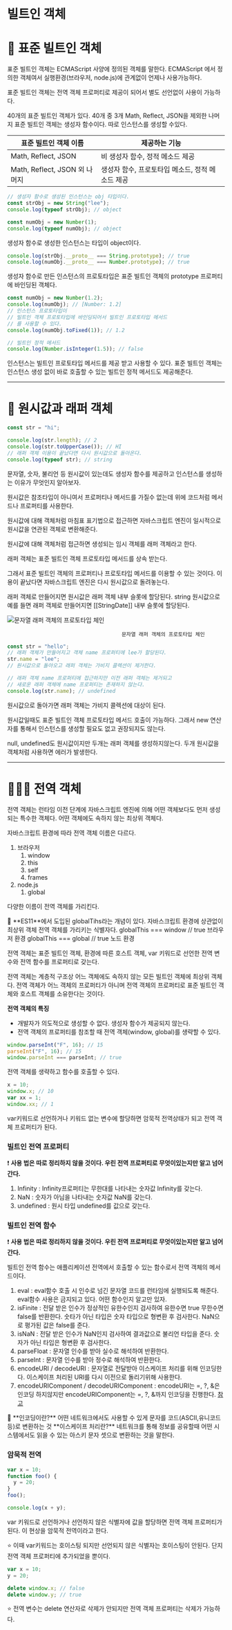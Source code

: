 # 빌트인 객체

# 🤖 표준 빌트인 객체

표준 빌트인 객체는 ECMAScript 사양에 정의된 객체를 말한다. ECMAScript 에서 정의한 객체여서 실행환경(브라우저, node.js)에 관계없이 언제나 사용가능하다.

표준 빌트인 객체는 전역 객체 프로퍼티로 제공이 되어서 별도 선언없이 사용이 가능하다.

40개의 표준 빌트인 객체가 있다. 40개 중 3개 Math, Reflect, JSON을 제외한 나머지 표준 빌트인 객체는 생성자 함수이다. 따로 인스턴스를 생성할 수있다.

| 표준 빌트인 객체 이름         | 제공하는 기능                                    |
| ----------------------------- | ------------------------------------------------ |
| Math, Reflect, JSON           | 비 생성자 함수, 정적 메소드 제공                 |
| Math, Reflect, JSON 외 나머지 | 생성자 함수, 프로토타입 메소드, 정적 메소드 제공 |

```jsx
// 생성자 함수로 생성된 인스턴스는 obj 타입이다.
const strObj = new String("lee");
console.log(typeof strObj); // object

const numObj = new Number(1);
console.log(typeof numObj); // object
```

생성자 함수로 생성한 인스턴스는 타입이 object이다.

```jsx
console.log(strObj.__proto__ === String.prototype); // true
console.log(numObj.__proto__ === Number.prototype); // true
```

생성자 함수로 만든 인스턴스의 프로토타입은 표준 빌트인 객체의 prototype 프로퍼티에 바인딩된 객체다.

```jsx
const numObj = new Number(1.2);
console.log(numObj); // [Number: 1.2]
// 인스턴스 프로토타입이
// 빌트인 객체 프로토타입에 바인딩되어서 빌트인 프로토타입 메서드
// 를 사용할 수 있다.
console.log(numObj.toFixed(1)); // 1.2

// 빌트인 정적 메서드
console.log(Number.isInteger(1.5)); // false
```

인스턴스는 빌트인 프로토타입 메서드를 제공 받고 사용할 수 있다. 표준 빌트인 객체는 인스턴스 생성 없이 바로 호출할 수 있는 빌트인 정적 메서드도 제공해준다.

---

# 🙉 원시값과 래퍼 객체

```jsx
const str = "hi";

console.log(str.length); // 2
console.log(str.toUpperCase()); // HI
// 래퍼 객체 이용이 끝났다면 다시 원시값으로 돌아온다.
console.log(typeof str); // string
```

문자열, 숫자, 불리언 등 원시값이 있는데도 생성자 함수를 제공하고 인스턴스를 생성하는 이유가 무엇인지 알아보자.

원시값은 참조타입이 아니여서 프로퍼티나 메서드를 가질수 없는데 위에 코드처럼 메서드나 프로퍼티를 사용한다.

원시값에 대해 객체처럼 마침표 표기법으로 접근하면 자바스크립트 엔진이 일시적으로 원시값을 연관된 객체로 변환해준다.

원시값에 대해 객체처럼 접근하면 생성되는 임시 객체를 래퍼 객체라고 한다.

래퍼 객체는 표준 빌트인 객체 프로토타입 메서드를 상속 받는다.

그래서 표준 빌트인 객체의 프로퍼티나 프로토타입 메서드를 이용할 수 있는 것이다. 이용이 끝났다면 자바스크립트 엔진은 다시 원시값으로 돌려놓는다.

래퍼 객체로 만들어지면 원시값은 래퍼 객체 내부 슬롯에 할당된다. string 원시값으로 예를 들면 래퍼 객체로 만들어지면 [[StringDate]] 내부 슬롯에 할당된다.

![                                         문자열 래퍼 객체의 프로토타입 체인](https://s3-us-west-2.amazonaws.com/secure.notion-static.com/636e9713-635a-440c-ba06-b13bbdcdbbb6/rapper1.jpg)

                                         문자열 래퍼 객체의 프로토타입 체인

```jsx
const str = "hello";
// 래퍼 객체가 만들어지고 객체 name 프로퍼티에 lee가 할당된다.
str.name = "lee";
// 원시값으로 돌아오고 래퍼 객체는 가비지 콜렉션이 제거한다.

// 래퍼 객체 name 프로퍼티에 접근하지만 이전 래퍼 객체는 제거되고
// 새로운 래퍼 객체에 name 프로퍼티는 존재하지 않는다.
console.log(str.name); // undefined
```

원시값으로 돌아가면 래퍼 객체는 가비지 콜렉션에 대상이 된다.

원시값일때도 표준 빌트인 객체 프로토타입 메서드 호출이 가능하다. 그래서 new 연산자를 통해서 인스턴스를 생성할 필요도 없고 권장되지도 않는다.

null, undefined도 원시값이지만 두개는 래퍼 객체를 생성하지않는다. 두개 원시값을 객체처럼 사용하면 에러가 발생한다.

---

# 🙋🏻‍♂️ 전역 객체

전역 객체는 런타임 이전 단계에 자바스크립트 엔진에 의해 어떤 객체보다도 먼저 생성되는 특수한 객체다. 어떤 객체에도 속하지 않는 최상위 객체다.

자바스크립트 환경에 따라 전역 객체 이름은 다르다.

1. 브라우저
   1. window
   2. this
   3. self
   4. frames
2. node.js
   1. global

다양한 이름이 전역 객체를 가리킨다.

<aside>
📌 **ES11**에서 도입된 globalTihs라는 개념이 있다. 자바스크립트 환경에 상관없이 최상위 객체 전역 객체를 가리키는 식별자다. 
globalThis === window // true 브라우저 환경
globalThis === global // true  노드 환경

</aside>

전역 객체는 표준 빌트인 객체, 환경에 따른 호스트 객체, var 키워드로 선언한 전역 변수와 전역 함수를 프로퍼티로 갖는다.

전역 객체는 계층적 구조상 어느 객체에도 속하지 않는 모든 빌트인 객체에 최상위 객체다. 전역 객체가 어느 객체의 프로퍼티가 아니며 전역 객체의 프로퍼티로 표준 빌트인 객체와 호스트 객체를 소유한다는 것이다.

**전역 객체의 특징**

- 개발자가 의도적으로 생성할 수 없다. 생성자 함수가 제공되지 않는다.
- 전역 객체의 프로퍼티를 참조할 때 전역 객체(window, global)를 생략할 수 있다.

```jsx
window.parseInt("F", 16); // 15
parseInt("F", 16); // 15
window.parseInt === parseInt; // true
```

전역 객체를 생략하고 함수를 호출할 수 있다.

```jsx
x = 10;
window.x; // 10
var xx = 1;
window.xx; // 1
```

var키워드로 선언하거나 키워드 없는 변수에 할당하면 암묵적 전역상태가 되고 전역 객체 프로퍼티가 된다.

### 빌트인 전역 프로퍼티

❗ **사용 법은 따로 정리하지 않을 것이다. 우린 전역 프로퍼티로 무엇이있는지만 알고 넘어간다.**

1. Infinity : Infinity프로퍼티는 무한대를 나타내는 숫자값 Infinity를 갖는다.
2. NaN : 숫자가 아님을 나타내는 숫자값 NaN를 갖는다.
3. undefined : 원시 타입 undefined를 값으로 갖는다.

### 빌트인 전역 함수

❗ **사용 법은 따로 정리하지 않을 것이다. 우린 전역 프로퍼티로 무엇이있는지만 알고 넘어간다.**

빌트인 전역 함수는 애플리케이션 전역에서 호출할 수 있는 함수로서 전역 객체의 메서드이다.

1. eval : eval함수 호출 시 인수로 넘긴 문자열 코드를 런타임에 실행되도록 해준다. eval함수 사용은 금지되고 있다. 어떤 함수인지 알고만 있자.
2. isFinite : 전달 받은 인수가 정상적인 유한수인지 검사하여 유한수면 true 무한수면 false를 반환한다. 숫타가 아닌 타입은 숫자 타입으로 형변환 후 검사한다. NaN으로 평가된 값은 false를 준다.
3. isNaN : 전달 받은 인수가 NaN인지 검사하여 결과값으로 불리언 타입을 준다. 숫자가 아닌 타입은 형변환 후 검사한다.
4. parseFloat : 문자열 인수를 받아 실수로 해석하여 반환한다.
5. parseInt : 문자열 인수를 받아 정수로 해석하여 반환한다.
6. encodeURI / decodeURI : 문자열로 전달받아 이스케이프 처리를 위해 인코딩한다. 이스케이프 처리된 URI를 다시 이전으로 돌리기위해 사용한다.
7. encodeURIComponent / decodeURIComponent : encodeURI는 =, ?, &은 인코딩 하지않지만 encodeURIComponent는 =, ?, &까지 인코딩을 진행한다. [참고](https://androman.tistory.com/27)

<aside>
📌 **인코딩이란?**
어떤 네트워크에서도 사용할 수 있게 문자를 코드(ASCII,유니코드 등)로 변환하는 것
**이스케이프 처리란?**
네트워크를 통해 정보를 공유할때 어떤 시스템에서도 읽을 수 있는 아스키 문자 셋으로 변환하는 것을 말한다.

</aside>

### 암묵적 전역

```jsx
var x = 10;
function foo() {
  y = 20;
}
foo();

console.log(x + y);
```

var 키워드로 선언하거나 선언하지 않은 식별자에 값을 할당하면 전역 객체 프로퍼티가 된다. 이 현상을 암묵적 전역이라고 한다.

⭐ 이때 var키워드는 호이스팅 되지만 선언되지 않은 식별자는 호이스팅이 안된다. 단지 전역 객체 프로퍼티에 추가되었을 뿐이다.

```jsx
var x = 10;
y = 20;

delete window.x; // false
delete window.y; // true
```

⭐ 전역 변수는 delete 연산자로 삭제가 안되지만 전역 객체 프로퍼티는 삭제가 가능하다.
